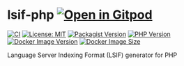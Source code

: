 # lsif-php [![Open in Gitpod](https://gitpod.io/button/open-in-gitpod.svg)](https://gitpod.io/#https://github.com/davidrjenni/lsif-php)

[![CI](https://github.com/davidrjenni/lsif-php/actions/workflows/test.yml/badge.svg)](https://github.com/davidrjenni/lsif-php/actions/workflows/test.yml)
[![License: MIT](https://img.shields.io/github/license/davidrjenni/lsif-php)](https://github.com/davidrjenni/lsif-php/blob/main/LICENSE)
[![Packagist Version](https://img.shields.io/packagist/v/davidrjenni/lsif-php)](https://packagist.org/packages/davidrjenni/lsif-php)
[![PHP Version](https://img.shields.io/packagist/php-v/davidrjenni/lsif-php)](https://packagist.org/packages/davidrjenni/lsif-php)
[![Docker Image Version](https://img.shields.io/docker/v/davidrjenni/lsif-php?label=docker)](https://hub.docker.com/r/davidrjenni/lsif-php)
[![Docker Image Size](https://img.shields.io/docker/image-size/davidrjenni/lsif-php)](https://hub.docker.com/r/davidrjenni/lsif-php)

Language Server Indexing Format (LSIF) generator for PHP
